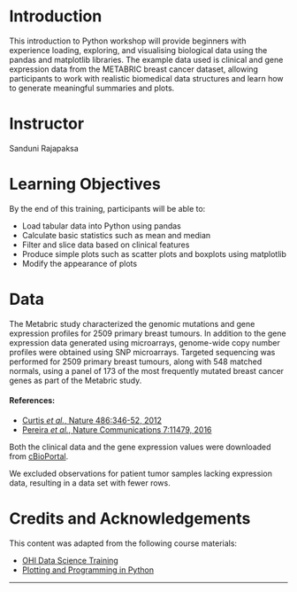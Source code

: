 
# Introduction

This introduction to Python workshop will provide beginners with experience loading, exploring, and visualising biological data using the pandas and matplotlib libraries. The example data used is clinical and gene expression data from the METABRIC breast cancer dataset, allowing participants to work with realistic biomedical data structures and learn how to generate meaningful summaries and plots.

# Instructor

Sanduni Rajapaksa

# Learning Objectives


By the end of this training, participants will be able to:

- Load tabular data into Python using pandas 
- Calculate basic statistics such as mean and median
- Filter and slice data based on clinical features
- Produce simple plots such as scatter plots and boxplots using matplotlib
- Modify the appearance of plots 

# Data

The Metabric study characterized the genomic mutations and gene expression profiles for 2509 primary breast tumours. In addition to the gene expression data generated using microarrays, genome-wide copy number profiles were obtained using SNP microarrays. Targeted sequencing was performed for 2509 primary breast tumours, along with 548 matched normals, using a panel of 173 of the most frequently mutated breast cancer genes as part of the Metabric study.

#### References: 

- [Curtis *et al.*, Nature 486:346-52, 2012](https://pubmed.ncbi.nlm.nih.gov/22522925)
- [Pereira *et al.*, Nature Communications 7:11479, 2016](https://www.ncbi.nlm.nih.gov/pubmed/27161491)

Both the clinical data and the gene expression values were downloaded from
[cBioPortal](https://www.cbioportal.org/study/summary?id=brca_metabric).

We excluded observations for patient tumor samples lacking expression data, resulting in a data set with fewer rows.

# Credits and Acknowledgements

This content was adapted from the following course materials:

-   [OHI Data Science Training](http://ohi-science.org/data-science-training/index.html)
-   [Plotting and Programming in Python](https://swcarpentry.github.io/python-novice-gapminder/)

------------------------------------------------------------------------
